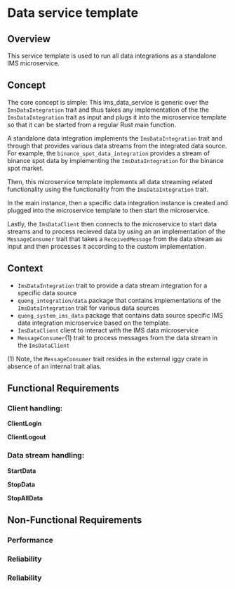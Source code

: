 # Data service template

## Overview

This service template is used to run all data integrations as a standalone IMS microservice.

## Concept

The core concept is simple: This ims_data_service is generic over the `ImsDataIntegration` trait
and thus takes any implementation of the the `ImsDataIntegration` trait as input and plugs it into the microservice
template so that it can be started from a regular Rust main function.

A standalone data integration implements the `ImsDataIntegration` trait
and through that provides various data streams from the integrated data source. For example, the
`binance_spot_data_integration` provides a stream of binance spot data by implementing the `ImsDataIntegration`
for the binance spot market.

Then, this microservice template implements all data streaming related functionality using the functionality
from the `ImsDataIntegration` trait.

In the main instance, then a specific data integration instance is created and plugged into the microservice template
to then start the microservice.

Lastly, the  `ImsDataClient` then connects to the microservice to start data streams and to process recieved data
by using an an implementation of the `MessageConsumer` trait that takes a `ReceivedMessage` from the data stream as
input and then processes it according to the custom implementation.

## Context

* `ImsDataIntegration` trait to provide a data stream integration for a specific data source
* `queng_integration/data` package that contains implementations of the `ImsDataIntegration` trait for various data
  sources
* `queng_system_ims_data` package that contains data source specific IMS data integration microservice based on the
  template.
* `ImsDataClient` client to interact with the IMS data microservice
* `MessageConsumer`(1) trait to process messages from the data stream in the `ImsDataClient`

(1) Note, the `MessageConsumer` trait resides in the external iggy crate in absence of an internal trait alias.

## Functional Requirements

### Client handling:

**ClientLogin**

**ClientLogout**

### Data stream handling:

**StartData**

**StopData**

**StopAllData**

## Non-Functional Requirements

### Performance

### Reliability

### Reliability
